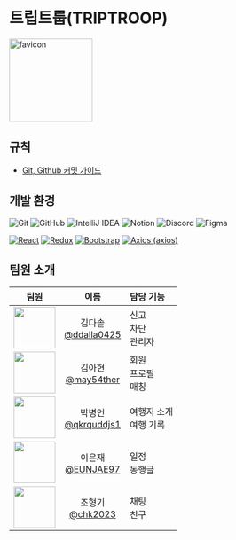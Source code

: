 # 트립트룹(TRIPTROOP) 

<img src="https://avatars.githubusercontent.com/u/168394855?s=200&v=4" width="150" alt="favicon">

## 규칙

-   [Git, Github 커밋 가이드](https://github.com/2024-TikiTaka/fe-triptroop/wiki/%EC%BB%A4%EB%B0%8B-%EA%B0%80%EC%9D%B4%EB%93%9C)

## 개발 환경

![Git](https://img.shields.io/badge/Git-F05032?style=flat-square&logo=git&logoColor=white)
![GitHub](https://img.shields.io/badge/GitHub-181717?style=flat-square&logo=github&logoColor=white)
![IntelliJ IDEA](https://img.shields.io/badge/IntelliJ_IDEA-000000?style=flat-square&logo=intellij-idea&logoColor=white)
![Notion](https://img.shields.io/badge/Notion-000000?style=flat-square&logo=notion&logoColor=white)
![Discord](https://img.shields.io/badge/Discord-5865F2?style=flat-square&logo=discord&logoColor=white)
![Figma](https://img.shields.io/badge/Figma-F24E1E?style=flat-square&logo=figma&logoColor=white)

[![React](https://img.shields.io/badge/React-007396?style=flat-square&logo=react&logoColor=white)](https://facebook.github.io/react/)
[![Redux](https://img.shields.io/badge/Redux-764ABC?style=flat-square&logo=redux&logoColor=white)](https://redux.js.org/)
[![Bootstrap](https://img.shields.io/badge/Bootstrap-563C79?style=flat-square&logo=bootstrap&logoColor=white)](https://getbootstrap.com/)
[![Axios (axios)](https://img.shields.io/badge/Axios-ffffff?style=flat-square&logo=axios&logoColor=671ddf)](https://axios-http.com/)

## 팀원 소개
| 팀원 | 이름 | 담당 기능 |
|:--------------:|:--------------:|:--------------|
| [<img src="https://avatars.githubusercontent.com/u/154950177?v=4"      height=75 width=75> ](https://github.com/ddalla0425)  | 김다솔 <br/> [@ddalla0425](https://github.com/ddalla0425) |  신고<br> 차단<br> 관리자 |
| [<img src="https://avatars.githubusercontent.com/u/42160693?s=96&v=4"  height=75 width=75> ](https://github.com/may54ther)   | 김아현 <br/> [@may54ther](https://github.com/may54ther) |  회원<br> 프로필<br> 매칭 |
| [<img src="https://avatars.githubusercontent.com/u/154950075?s=60&v=4" height=75 width=75> ](https://github.com/qkrquddjs1)  | 박병언 <br/> [@qkrquddjs1](https://github.com/qkrquddjs1) |  여행지 소개<br> 여행 기록 |
| [<img src="https://avatars.githubusercontent.com/u/154950170?v=4"      height=75 width=75> ](https://github.com/EUNJAE97)    | 이은재 <br/> [@EUNJAE97](https://github.com/EUNJAE97) |  일정<br> 동행글 |
| [<img src="https://avatars.githubusercontent.com/u/120306336?v=4"      height=75 width=75> ](https://github.com/chk2023)     | 조형기 <br/> [@chk2023](https://github.com/chk2023) |  채팅<br> 친구 |


<!--

| 김다솔 | 김아현 | 박병언 | 이은재 | 조형기 |    
|:--------------:|:--------------:|:--------------:|:--------------:|:--------------:| 
| [<img src="https://avatars.githubusercontent.com/u/154950177?v=4" height=100 width=100> <br/> @ddalla0425](https://github.com/ddalla0425) |[<img src="https://avatars.githubusercontent.com/u/42160693?s=96&v=4" height=100 width=100> <br/> @may54ther](https://github.com/may54ther) | [<img src="https://avatars.githubusercontent.com/u/154950075?s=60&v=4" height=100 width=100> <br/> @qkrquddjs1](https://github.com/qkrquddjs1) | [<img src="https://avatars.githubusercontent.com/u/154950170?v=4" height=100 width=100> <br/> @EUNJAE97](https://github.com/EUNJAE97) |[<img src="https://avatars.githubusercontent.com/u/120306336?v=4" height=100 width=100> <br/> @chk2023](https://github.com/chk2023) |
| 신고, 차단, 관리자 |  회원, 매칭 | 여행지 소개, 여행 기록 | 일정, 동행글 | 채팅, 친구  |


## 주요 기능

## 프로젝트 구조

## ERD

## 개선 목표

## 트러블 슈팅

## 프로젝트 후기
-->

